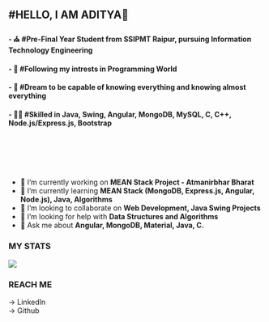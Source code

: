 ### <h2><strong>#HELLO, I AM ADITYA🖤</strong></h2>
  <h4><b>- ⛪ #Pre-Final Year Student from SSIPMT Raipur, pursuing Information Technology Engineering</b></h4>
  <h4><b>- 🦾 #Following my intrests in Programming World</b></h4>
  <h4><b>- 💙 #Dream to be capable of knowing everything and knowing almost everything</b></h4>
  <h4><b>- 🤘🏻 #Skilled in Java, Swing, Angular, MongoDB, MySQL, C, C++, Node.js/Express.js, Bootstrap</b></h4>

<!--
**aditya-1102/aditya-1102** is a ✨ _special_ ✨ repository because its `README.md` (this file) appears on your GitHub profile.
Here are some ideas to get you started:
--></br></br></br></br>

- 🔭 I’m currently working on <b>MEAN Stack Project - Atmanirbhar Bharat</b>
- 🌱 I’m currently learning <b>MEAN Stack (MongoDB, Express.js, Angular, Node.js), Java, Algorithms</b>
- 👯 I’m looking to collaborate on <b>Web Development, Java Swing Projects</b>
- 🤔 I’m looking for help with <b>Data Structures and Algorithms</b>
- 💬 Ask me about <b>Angular, MongoDB, Material, Java, C.</b>
<!--
- 📫 How to reach me: <b></b>
- 😄 Pronouns: <b></b>
- ⚡ Fun fact: <b></b>
-->

### MY STATS
<img src="https://github-readme-stats.vercel.app/api?username=aditya-1102&&show_icons=true&title_color=ffffff&icon_color=ffffff&text_color=ffffff&bg_color=3f51b5">

### REACH ME
-> <a src="www.linkedin.com/in/aditya-lall-9466aa18b">LinkedIn</a></br> 
-> <a src="https://github.com/aditya-1102/">Github</a>
